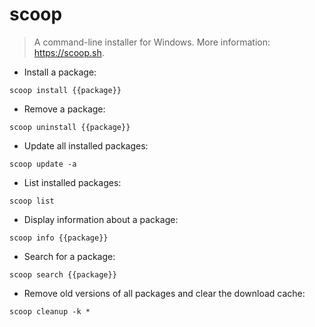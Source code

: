 # scoop

> A command-line installer for Windows.
> More information: <https://scoop.sh>.

- Install a package:

`scoop install {{package}}`

- Remove a package:

`scoop uninstall {{package}}`

- Update all installed packages:

`scoop update -a`

- List installed packages:

`scoop list`

- Display information about a package:

`scoop info {{package}}`

- Search for a package:

`scoop search {{package}}`

- Remove old versions of all packages and clear the download cache:

`scoop cleanup -k *`
